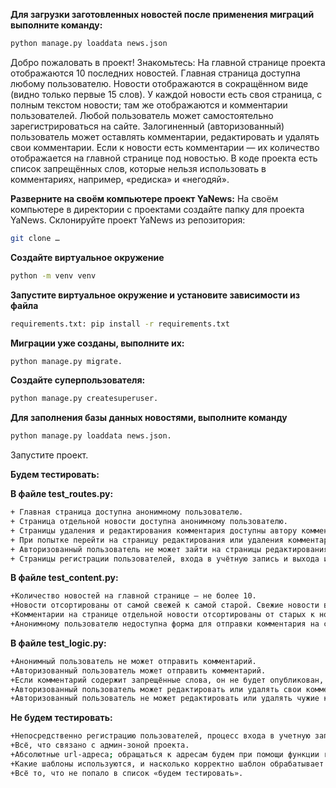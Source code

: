 **Для загрузки заготовленных новостей после применения миграций выполните команду:**
```bash
python manage.py loaddata news.json
```
Добро пожаловать в проект! Знакомьтесь:
На главной странице проекта отображаются 10 последних новостей. Главная страница доступна любому пользователю. Новости отображаются в сокращённом виде (видно только первые 15 слов).
У каждой новости есть своя страница, с полным текстом новости; там же отображаются и комментарии пользователей.
Любой пользователь может самостоятельно зарегистрироваться на сайте.
Залогиненный (авторизованный) пользователь может оставлять комментарии, редактировать и удалять свои комментарии.
Если к новости есть комментарии — их количество отображается на главной странице под новостью.
В коде проекта есть список запрещённых слов, которые нельзя использовать в комментариях, например, «редиска» и «негодяй».


**Разверните на своём компьютере проект YaNews:**
На своём компьютере в директории с проектами создайте папку для проекта YaNews.
Склонируйте проект YaNews из репозитория: 
```bash
git clone …
```
**Создайте виртуальное окружение**
```bash 
python -m venv venv
```
**Запустите виртуальное окружение и установите зависимости из файла**
```bash 
requirements.txt: pip install -r requirements.txt
```
**Миграции уже созданы, выполните их:**
```bash 
python manage.py migrate.
```
**Cоздайте суперпользователя:** 
```bash 
python manage.py createsuperuser.
```
**Для заполнения базы данных новостями, выполните команду**
```bash 
python manage.py loaddata news.json.
```
Запустите проект.


**Будем тестировать:**

**В файле test_routes.py:**
```bash 
+ Главная страница доступна анонимному пользователю.
+ Страница отдельной новости доступна анонимному пользователю.
+ Страницы удаления и редактирования комментария доступны автору комментария.
+ При попытке перейти на страницу редактирования или удаления комментария анонимный пользователь перенаправляется на страницу авторизации.
+ Авторизованный пользователь не может зайти на страницы редактирования или удаления чужих комментариев (возвращается ошибка 404).
+ Страницы регистрации пользователей, входа в учётную запись и выхода из неё доступны анонимным пользователям.
```
**В файле test_content.py:**
```bash 
+Количество новостей на главной странице — не более 10.
+Новости отсортированы от самой свежей к самой старой. Свежие новости в начале списка.
+Комментарии на странице отдельной новости отсортированы от старых к новым: старые в начале списка, новые — в конце.
+Анонимному пользователю недоступна форма для отправки комментария на странице отдельной новости, а авторизованному доступна.
```
**В файле test_logic.py:**
```bash 
+Анонимный пользователь не может отправить комментарий.
+Авторизованный пользователь может отправить комментарий.
+Если комментарий содержит запрещённые слова, он не будет опубликован, а форма вернёт ошибку.
+Авторизованный пользователь может редактировать или удалять свои комментарии.
+Авторизованный пользователь не может редактировать или удалять чужие комментарии.
```
**Не будем тестировать:**
```bash 
+Непосредственно регистрацию пользователей, процесс входа в учетную запись и выхода из неё.
+Всё, что связано с админ-зоной проекта.
+Абсолютные url-адреса; обращаться к адресам будем при помощи функции reverse('name').
+Какие шаблоны используются, и насколько корректно шаблон обрабатывает полученную от Django информацию. Например, если в шаблон передается список объектов, мы будем считать, что они выводятся все, а их сортировка не меняется.
+Всё то, что не попало в список «будем тестировать».
```
